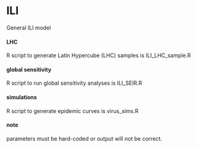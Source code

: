 # ILI
General ILI model
#### LHC
R script to generate Latin Hypercube (LHC) samples is ILI_LHC_sample.R
#### global sensitivity
R script to run global sensitivity analyses is ILI_SEIR.R
#### simulations
R script to generate epidemic curves is virus_sims.R
#### note
parameters must be hard-coded or output will not be correct.

